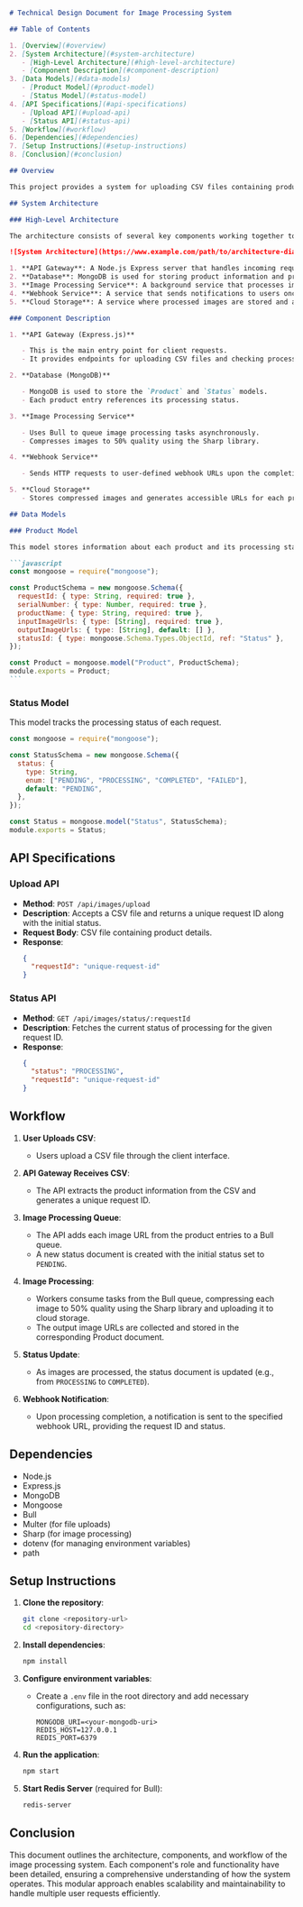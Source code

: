 ````markdown
# Technical Design Document for Image Processing System

## Table of Contents

1. [Overview](#overview)
2. [System Architecture](#system-architecture)
   - [High-Level Architecture](#high-level-architecture)
   - [Component Description](#component-description)
3. [Data Models](#data-models)
   - [Product Model](#product-model)
   - [Status Model](#status-model)
4. [API Specifications](#api-specifications)
   - [Upload API](#upload-api)
   - [Status API](#status-api)
5. [Workflow](#workflow)
6. [Dependencies](#dependencies)
7. [Setup Instructions](#setup-instructions)
8. [Conclusion](#conclusion)

## Overview

This project provides a system for uploading CSV files containing product information and associated image URLs. The system processes these images by compressing them to 50% of their original quality and stores the output. It notifies users via a webhook when the processing is complete.

## System Architecture

### High-Level Architecture

The architecture consists of several key components working together to handle user requests efficiently.

![System Architecture](https://www.example.com/path/to/architecture-diagram) <!-- Replace with actual diagram link -->

1. **API Gateway**: A Node.js Express server that handles incoming requests from the client.
2. **Database**: MongoDB is used for storing product information and processing status.
3. **Image Processing Service**: A background service that processes images, using Bull for task queuing and compression.
4. **Webhook Service**: A service that sends notifications to users once processing is complete.
5. **Cloud Storage**: A service where processed images are stored and accessible via URLs.

### Component Description

1. **API Gateway (Express.js)**

   - This is the main entry point for client requests.
   - It provides endpoints for uploading CSV files and checking processing statuses.

2. **Database (MongoDB)**

   - MongoDB is used to store the `Product` and `Status` models.
   - Each product entry references its processing status.

3. **Image Processing Service**

   - Uses Bull to queue image processing tasks asynchronously.
   - Compresses images to 50% quality using the Sharp library.

4. **Webhook Service**

   - Sends HTTP requests to user-defined webhook URLs upon the completion of image processing.

5. **Cloud Storage**
   - Stores compressed images and generates accessible URLs for each processed image.

## Data Models

### Product Model

This model stores information about each product and its processing status.

```javascript
const mongoose = require("mongoose");

const ProductSchema = new mongoose.Schema({
  requestId: { type: String, required: true },
  serialNumber: { type: Number, required: true },
  productName: { type: String, required: true },
  inputImageUrls: { type: [String], required: true },
  outputImageUrls: { type: [String], default: [] },
  statusId: { type: mongoose.Schema.Types.ObjectId, ref: "Status" },
});

const Product = mongoose.model("Product", ProductSchema);
module.exports = Product;
```
````

### Status Model

This model tracks the processing status of each request.

```javascript
const mongoose = require("mongoose");

const StatusSchema = new mongoose.Schema({
  status: {
    type: String,
    enum: ["PENDING", "PROCESSING", "COMPLETED", "FAILED"],
    default: "PENDING",
  },
});

const Status = mongoose.model("Status", StatusSchema);
module.exports = Status;
```

## API Specifications

### Upload API

- **Method**: `POST /api/images/upload`
- **Description**: Accepts a CSV file and returns a unique request ID along with the initial status.
- **Request Body**: CSV file containing product details.
- **Response**:
  ```json
  {
    "requestId": "unique-request-id"
  }
  ```

### Status API

- **Method**: `GET /api/images/status/:requestId`
- **Description**: Fetches the current status of processing for the given request ID.
- **Response**:
  ```json
  {
    "status": "PROCESSING",
    "requestId": "unique-request-id"
  }
  ```

## Workflow

1. **User Uploads CSV**:
   - Users upload a CSV file through the client interface.
2. **API Gateway Receives CSV**:

   - The API extracts the product information from the CSV and generates a unique request ID.

3. **Image Processing Queue**:

   - The API adds each image URL from the product entries to a Bull queue.
   - A new status document is created with the initial status set to `PENDING`.

4. **Image Processing**:

   - Workers consume tasks from the Bull queue, compressing each image to 50% quality using the Sharp library and uploading it to cloud storage.
   - The output image URLs are collected and stored in the corresponding Product document.

5. **Status Update**:

   - As images are processed, the status document is updated (e.g., from `PROCESSING` to `COMPLETED`).

6. **Webhook Notification**:
   - Upon processing completion, a notification is sent to the specified webhook URL, providing the request ID and status.

## Dependencies

- Node.js
- Express.js
- MongoDB
- Mongoose
- Bull
- Multer (for file uploads)
- Sharp (for image processing)
- dotenv (for managing environment variables)
- path

## Setup Instructions

1. **Clone the repository**:

   ```bash
   git clone <repository-url>
   cd <repository-directory>
   ```

2. **Install dependencies**:

   ```bash
   npm install
   ```

3. **Configure environment variables**:

   - Create a `.env` file in the root directory and add necessary configurations, such as:
     ```
     MONGODB_URI=<your-mongodb-uri>
     REDIS_HOST=127.0.0.1
     REDIS_PORT=6379
     ```

4. **Run the application**:

   ```bash
   npm start
   ```

5. **Start Redis Server** (required for Bull):
   ```bash
   redis-server
   ```

## Conclusion

This document outlines the architecture, components, and workflow of the image processing system. Each component's role and functionality have been detailed, ensuring a comprehensive understanding of how the system operates. This modular approach enables scalability and maintainability to handle multiple user requests efficiently.

```

```
